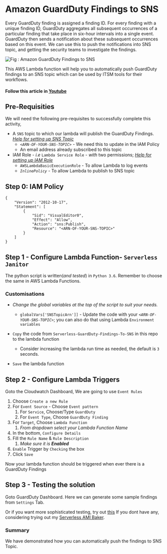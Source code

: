 # Amazon GuardDuty Findings to SNS

Every GuardDuty finding is assigned a finding ID. For every finding with a unique finding ID, GuardDuty aggregates all subsequent occurrences of a particular finding that take place in six-hour intervals into a single event. 
GuardDuty then sends a notification about these subsequent occurrences based on this event. We can use this to push the notifications into SNS topic, and getting the security teams to investigate the findings.

![Fig : Amazon GuardDuty Findings to SNS](https://raw.githubusercontent.com/miztiik/Serverless-GuardDuty-Findings-to-SNS/master/images/Serverless-GuardDuty-Findings-To-SNS.png)

This AWS Lambda function will help you to automatically push GuardDuty findings to an SNS topic which can be used by ITSM tools for their workflows.

#### Follow this article in [Youtube](https://www.youtube.com/watch?v=OHXDPDc1qEE&list=PLxzKY3wu0_FKok5gI1v4g4S-g-PLaW9YD&index=20)

## Pre-Requisities
We will need the following pre-requisites to successfully complete this activity,
- A `SNS` topic to which our lambda will publish the GuardDuty Findings. _[Help for setting up SNS Topic](https://www.youtube.com/watch?v=7Ic1SQbjpOs&index=44&list=PLxzKY3wu0_FLaF9Xzpyd9p4zRCikkD9lE)_
  - _`<ARN-OF-YOUR-SNS-TOPIC>`_ - We need this to update in the IAM Policy
  - An email address already subscribed to this topic
- IAM Role - _i.e_ `Lambda Service Role` - _with_ two permissions; _[Help for setting up IAM Role](https://www.youtube.com/watch?v=5g0Cuq-qKA0&list=PLxzKY3wu0_FLaF9Xzpyd9p4zRCikkD9lE&index=11)_
  - `AWSLambdaBasicExecutionRole` - To allow Lambda to log events
  - _`InlinePolicy`_ - To allow Lambda to publish to SNS topic

## Step 0: IAM Policy
```
{
    "Version": "2012-10-17",
    "Statement": [
        {
            "Sid": "VisualEditor0",
            "Effect": "Allow",
            "Action": "sns:Publish",
            "Resource": "<ARN-OF-YOUR-SNS-TOPIC>"
        }
    ]
}
```

## Step 1 - Configure Lambda Function- `Serverless Janitor`
The python script is written(_and tested_) in `Python 3.6`. Remember to choose the same in AWS Lambda Functions.

### Customisations
- _Change the global variables at the top of the script to suit your needs._
  - `globalVars['SNSTopicArn']]` - Update the code with your _`<ARN-OF-YOUR-SNS-TOPIC>`_; you can also do that using Lambda `Environment variables`

- `Copy` the code from `Serverless-GuardDuty-Findings-To-SNS` in this repo to the lambda function
  - Consider increasing the lambda run time as needed, the default is `3` seconds.
 - `Save` the lambda function

## Step 2 - Configure Lambda Triggers
Goto the Cloudwatch Dashboard, We are going to use `Event Rules`
1. Choose `Create a new Rule`
1. For `Event Source` - Choose `Event pattern`
   1. For `Service`, Choose/Type `GuardDuty`
   1. For `Event Type`, Choose `GuardDuty Finding`
1. For `Target`, Choose `Lambda Function`
   1. _From dropdown select your Lambda Function Name_
1. In the bottom, `Configure Details`
1. Fill the `Rule Name` & `Rule Description`
   1. _Make sure it is **Enabled**_
1. `Enable` Trigger by `Checking` the box
1. Click `Save`

Now your lambda function should be triggered when ever there is a GuardDuty Findings


## Step 3 - Testing the solution
Goto GuardDuty Dashboard. Here we can generate some sample findings from `Settings` Tab. 

Or if you want more sophisticated testing, try out [this](https://docs.aws.amazon.com/guardduty/latest/ug/guardduty_findings.html#guardduty_findings-scripts)
If you dont have any, considering trying out my [Serverless AMI Baker](https://github.com/miztiik/Serverless-AMI-Baker/blob/master/README.MD).

### Summary
We have demonstrated how you can automatically push the findings to SNS Topic.